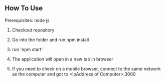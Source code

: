 
## How To Use

Prerequisites: node js


1. Checkout repository

2. Go into the folder and run npm install

3. run 'npm start'

4. The application will open in a new tab in browser

5. If you need to check on a mobile browser, connect to the same network as the computer and got to \<IpAddress of Computer\>:3000
